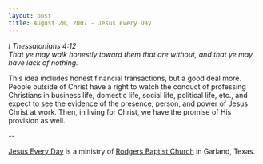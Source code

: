 ```yaml
---
layout: post
title: August 28, 2007 - Jesus Every Day
---
```


_I Thessalonians 4:12  
That ye may walk honestly toward them that are without, and that ye
may have lack of nothing._

This idea includes honest financial transactions, but a good deal
more. People outside of Christ have a right to watch the conduct of
professing Christians in business life, domestic life, social life,
political life, etc., and expect to see the evidence of the presence,
person, and power of Jesus Christ at work. Then, in living for Christ,
we have the promise of His provision as well.

 --

<a href=http://jesuseveryday.net>Jesus Every Day</a> is a ministry of <a href=http://rodgersbaptist.net>Rodgers Baptist Church</a> in Garland, Texas.
